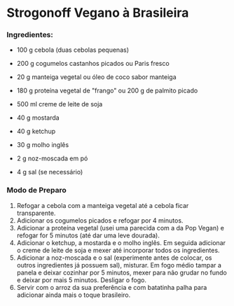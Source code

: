 # Strogonoff Vegano à Brasileira

### Ingredientes:

- 100 g cebola (duas cebolas pequenas)

- 200 g cogumelos castanhos picados ou Paris fresco

- 20 g manteiga vegetal ou óleo de coco sabor manteiga

- 180 g proteína vegetal de "frango" ou 200 g de palmito picado

- 500 ml creme de leite de soja

- 40 g mostarda

- 40 g ketchup

- 30 g molho inglês

- 2 g noz-moscada em pó

- 4 g sal (se necessário)

### Modo de Preparo

1. Refogar a cebola com a manteiga vegetal até a cebola ficar transparente.
2. Adicionar os cogumelos picados e refogar por 4 minutos.
3. Adicionar a proteína vegetal (usei uma parecida com a da Pop Vegan) e refogar for 5 minutos (até dar uma leve dourada).
4. Adicionar o ketchup, a mostarda e o molho inglês. Em seguida adicionar o creme de leite de soja e mexer até incorporar todos os ingredientes.
5. Adicionar a noz-moscada e o sal (experimente antes de colocar, os outros ingredientes já possuem sal), misturar. Em fogo médio tampar a panela e deixar cozinhar por 5 minutos, mexer para não grudar no fundo e deixar por mais 5 minutos. Desligar o fogo.
6. Servir com o arroz da sua preferência e com batatinha palha para adicionar ainda mais o toque brasileiro.